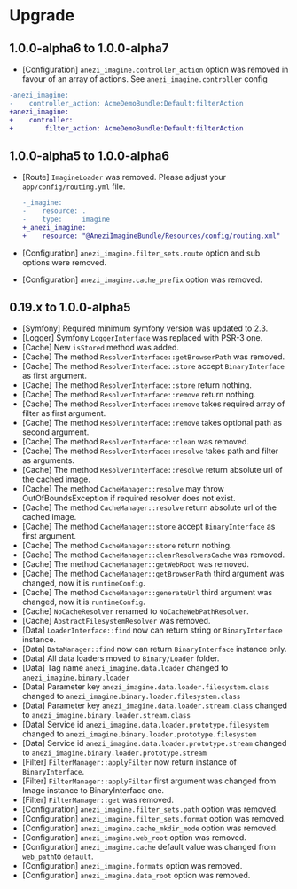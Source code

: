 Upgrade
=======

1.0.0-alpha6 to 1.0.0-alpha7
---------------

* [Configuration] `anezi_imagine.controller_action` option was removed in favour of an array of actions. See `anezi_imagine.controller` config

```diff
-anezi_imagine:
-    controller_action: AcmeDemoBundle:Default:filterAction
+anezi_imagine:
+    controller:
+        filter_action: AcmeDemoBundle:Default:filterAction
```

1.0.0-alpha5 to 1.0.0-alpha6
---------------

 * [Route] `ImagineLoader` was removed. Please adjust your `app/config/routing.yml` file.

    ```diff
    -_imagine:
    -    resource: .
    -    type:     imagine
    +_anezi_imagine:
    +    resource: "@AneziImagineBundle/Resources/config/routing.xml"
    ```

 * [Configuration] `anezi_imagine.filter_sets.route` option and sub options were removed.
 * [Configuration] `anezi_imagine.cache_prefix` option was removed.

0.19.x to 1.0.0-alpha5
---------------

* [Symfony] Required minimum symfony version was updated to 2.3.
* [Logger] Symfony `LoggerInterface` was replaced with PSR-3 one.
* [Cache] New `isStored` method was added.
* [Cache] The method `ResolverInterface::getBrowserPath` was removed.
* [Cache] The method `ResolverInterface::store` accept `BinaryInterface` as first argument.
* [Cache] The method `ResolverInterface::store` return nothing.
* [Cache] The method `ResolverInterface::remove` return nothing.
* [Cache] The method `ResolverInterface::remove` takes required array of filter as first argument.
* [Cache] The method `ResolverInterface::remove` takes optional path as second argument.
* [Cache] The method `ResolverInterface::clean` was removed.
* [Cache] The method `ResolverInterface::resolve` takes path and filter as arguments.
* [Cache] The method `ResolverInterface::resolve` return absolute url of the cached image.
* [Cache] The method `CacheManager::resolve` may throw OutOfBoundsException if required resolver does not exist.
* [Cache] The method `CacheManager::resolve` return absolute url of the cached image.
* [Cache] The method `CacheManager::store` accept `BinaryInterface` as first argument.
* [Cache] The method `CacheManager::store` return nothing.
* [Cache] The method `CacheManager::clearResolversCache` was removed.
* [Cache] The method `CacheManager::getWebRoot` was removed.
* [Cache] The method `CacheManager::getBrowserPath` third argument was changed, now it is `runtimeConfig`.
* [Cache] The method `CacheManager::generateUrl` third argument was changed, now it is `runtimeConfig`.
* [Cache] `NoCacheResolver` renamed to `NoCacheWebPathResolver`.
* [Cache] `AbstractFilesystemResolver` was removed.
* [Data] `LoaderInterface::find` now can return string or `BinaryInterface` instance.
* [Data] `DataManager::find` now can return `BinaryInterface` instance only.
* [Data] All data loaders moved to `Binary/Loader` folder.
* [Data] Tag name `anezi_imagine.data.loader` changed to `anezi_imagine.binary.loader`
* [Data] Parameter key `anezi_imagine.data.loader.filesystem.class` changed to `anezi_imagine.binary.loader.filesystem.class`
* [Data] Parameter key `anezi_imagine.data.loader.stream.class` changed to `anezi_imagine.binary.loader.stream.class`
* [Data] Service id `anezi_imagine.data.loader.prototype.filesystem` changed to `anezi_imagine.binary.loader.prototype.filesystem`
* [Data] Service id `anezi_imagine.data.loader.prototype.stream` changed to `anezi_imagine.binary.loader.prototype.stream`
* [Filter] `FilterManager::applyFilter` now return instance of `BinaryInterface`.
* [Filter] `FilterManager::applyFilter` first argument was changed from Image instance to BinaryInterface one.
* [Filter] `FilterManager::get` was removed.
* [Configuration] `anezi_imagine.filter_sets.path` option was removed.
* [Configuration] `anezi_imagine.filter_sets.format` option was removed.
* [Configuration] `anezi_imagine.cache_mkdir_mode` option was removed.
* [Configuration] `anezi_imagine.web_root` option was removed.
* [Configuration] `anezi_imagine.cache` default value was changed from `web_path`to `default`.
* [Configuration] `anezi_imagine.formats` option was removed.
* [Configuration] `anezi_imagine.data_root` option was removed.

